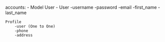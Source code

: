 accounts:
    - Model User
    - User
        -username
        -password
        -email
        -first_name
        -last_name

    Profile
        -user (One to One)
        -phone
        -address    

